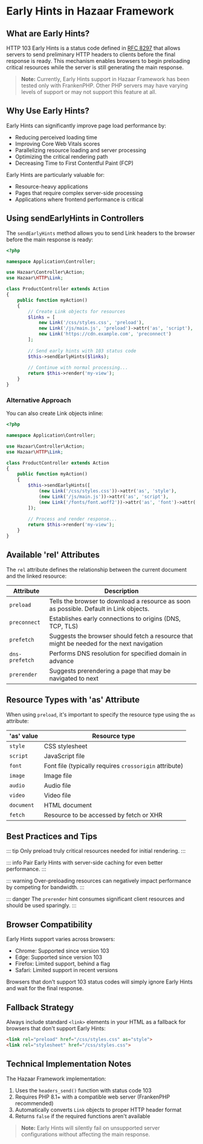 # Early Hints in Hazaar Framework

## What are Early Hints?

HTTP 103 Early Hints is a status code defined in [RFC 8297](https://tools.ietf.org/html/rfc8297) that allows servers to send preliminary HTTP headers to clients before the final response is ready. This mechanism enables browsers to begin preloading critical resources while the server is still generating the main response.

> **Note:** Currently, Early Hints support in Hazaar Framework has been tested only with FrankenPHP. Other PHP servers may have varying levels of support or may not support this feature at all.

## Why Use Early Hints?

Early Hints can significantly improve page load performance by:

- Reducing perceived loading time
- Improving Core Web Vitals scores
- Parallelizing resource loading and server processing
- Optimizing the critical rendering path
- Decreasing Time to First Contentful Paint (FCP)

Early Hints are particularly valuable for:
- Resource-heavy applications
- Pages that require complex server-side processing
- Applications where frontend performance is critical

## Using sendEarlyHints in Controllers

The `sendEarlyHints` method allows you to send Link headers to the browser before the main response is ready:

```php
<?php

namespace Application\Controller;

use Hazaar\Controller\Action;
use Hazaar\HTTP\Link;

class ProductController extends Action
{
    public function myAction()
    {
        // Create Link objects for resources
        $links = [
            new Link('/css/styles.css', 'preload'),
            new Link('/js/main.js', 'preload')->attr('as', 'script'),
            new Link('https://cdn.example.com', 'preconnect')
        ];
        
        // Send early hints with 103 status code
        $this->sendEarlyHints($links);
        
        // Continue with normal processing...
        return $this->render('my-view');
    }
}
```

### Alternative Approach

You can also create Link objects inline:

```php
<?php

namespace Application\Controller;

use Hazaar\Controller\Action;
use Hazaar\HTTP\Link;

class ProductController extends Action
{
    public function myAction()
    {
        $this->sendEarlyHints([
            (new Link('/css/styles.css'))->attr('as', 'style'),
            (new Link('/js/main.js'))->attr('as', 'script'),
            (new Link('/fonts/font.woff2'))->attr('as', 'font')->attr('crossorigin', 'anonymous')
        ]);
        
        // Process and render response...
        return $this->render('my-view');
    }
}
```

## Available 'rel' Attributes

The `rel` attribute defines the relationship between the current document and the linked resource:

| Attribute | Description |
|-----------|-------------|
| `preload` | Tells the browser to download a resource as soon as possible. Default in Link objects. |
| `preconnect` | Establishes early connections to origins (DNS, TCP, TLS) |
| `prefetch` | Suggests the browser should fetch a resource that might be needed for the next navigation |
| `dns-prefetch` | Performs DNS resolution for specified domain in advance |
| `prerender` | Suggests prerendering a page that may be navigated to next |

## Resource Types with 'as' Attribute

When using `preload`, it's important to specify the resource type using the `as` attribute:

| 'as' value | Resource type |
|------------|--------------|
| `style` | CSS stylesheet |
| `script` | JavaScript file |
| `font` | Font file (typically requires `crossorigin` attribute) |
| `image` | Image file |
| `audio` | Audio file |
| `video` | Video file |
| `document` | HTML document |
| `fetch` | Resource to be accessed by fetch or XHR |

## Best Practices and Tips

::: tip
Only preload truly critical resources needed for initial rendering.
:::

::: info
Pair Early Hints with server-side caching for even better performance.
:::

::: warning
Over-preloading resources can negatively impact performance by competing for bandwidth.
:::

::: danger
The `prerender` hint consumes significant client resources and should be used sparingly.
:::

## Browser Compatibility

Early Hints support varies across browsers:
- Chrome: Supported since version 103
- Edge: Supported since version 103
- Firefox: Limited support, behind a flag
- Safari: Limited support in recent versions

Browsers that don't support 103 status codes will simply ignore Early Hints and wait for the final response.

## Fallback Strategy

Always include standard `<link>` elements in your HTML as a fallback for browsers that don't support Early Hints:

```html
<link rel="preload" href="/css/styles.css" as="style">
<link rel="stylesheet" href="/css/styles.css">
```

## Technical Implementation Notes

The Hazaar Framework implementation:

1. Uses the `headers_send()` function with status code 103
2. Requires PHP 8.1+ with a compatible web server (FrankenPHP recommended)
3. Automatically converts `Link` objects to proper HTTP header format
4. Returns `false` if the required functions aren't available

> **Note:** Early Hints will silently fail on unsupported server configurations without affecting the main response.
